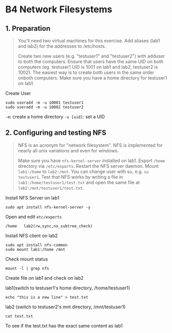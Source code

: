 # B4 Network Filesystems

## 1. Preparation

> You'll need two virtual machines for this exercise. Add aliases (lab1 and lab2) for the addresses to /etc/hosts.
>
> Create two new users (e.g. "testuser1" and "testuser2") with adduser to both the computers. Ensure that users have the same UID on both computers (eg. testuser1 UID is 1001 on lab1 and lab2, testuser2 is 1002). The easiest way is to create both users in the same order onboth computers. Make sure you have a home directory for testuser1 on lab1.

Create User

```shell
sudo useradd -m -u 10001 testuser1
sudo useradd -m -u 10002 testuser2
```

`-m`: create a home directory
`-u [uid]`: set a UID

## 2. Configuring and testing NFS

> NFS is an acronym for "network filesystem". NFS is implemented for nearly all unix variations and even for windows.
> 
> Make sure you have `nfs-kernel-server` installed on lab1. Export `/home` directory via `/etc/exports`. Restart the NFS server daemon. Mount `lab1:/home` to `lab2:/mnt`. You can change user with su, e.g. `su testuser1`. Test that NFS works by writing a file in `lab1:/home/testuser1/test.txt` and open the same file at `lab2:/mnt/testuser1/test.txt`.

Install NFS Server on lab1

```shell
sudo apt install nfs-kernel-server -y
```

Open and edit `etc/exports`

```shell
/home   lab2(rw,sync,no_subtree_check)
```

Install NFS client on lab2

```shell
sudo apt install nfs-common
sudo mount lab1:/home /mnt
```

Check mount status

```shell
mount -l | grep nfs
```

Create file on lab1 and check on lab2

lab1(switch to testuser1's home directory, /home/testuser1)

```shell
echo "this is a new line" > test.txt
```

lab2 (switch to testuser2's mnt directory, /mnt/testuser1)

```shell
cat test.txt
```

To see if the test.txt has the exact same content as lab1




